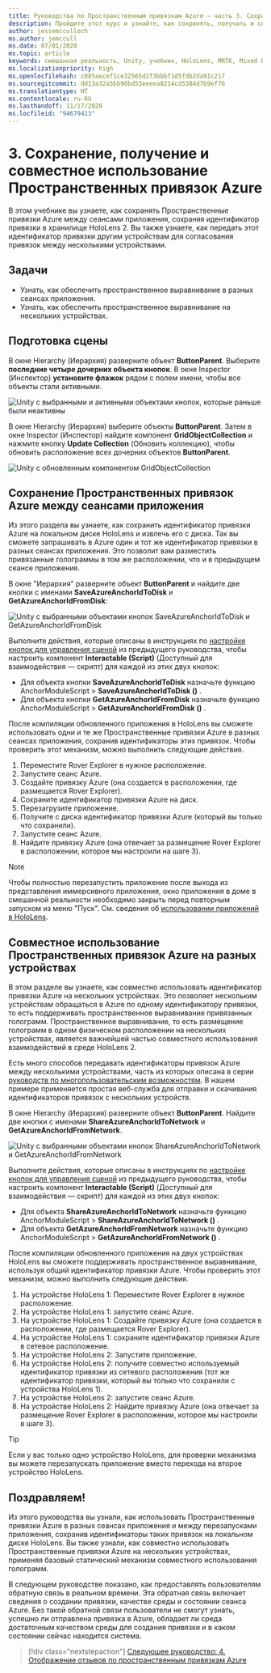 ```yaml
---
title: Руководства по Пространственным привязкам Azure — часть 3. Сохранение, получение и совместное использование Пространственных привязок Azure
description: Пройдите этот курс и узнайте, как сохранять, получать и совместно использовать Пространственные привязки Azure в приложении смешанной реальности.
author: jessemcculloch
ms.author: jemccull
ms.date: 07/01/2020
ms.topic: article
keywords: смешанная реальность, Unity, учебник, HoloLens, MRTK, Mixed Reality Toolkit, UWP, Пространственные привязки Azure, сеансы приложений
ms.localizationpriority: high
ms.openlocfilehash: c085aecef1ce32565d2f3bbbf1d5fdb2da91c217
ms.sourcegitcommit: dd13a32a5bb90bd53eeeea8214cd5384d7b9ef76
ms.translationtype: HT
ms.contentlocale: ru-RU
ms.lasthandoff: 11/17/2020
ms.locfileid: "94679413"
---
```

# <a name="3-saving-retrieving-and-sharing-azure-spatial-anchors"></a>3. Сохранение, получение и совместное использование Пространственных привязок Azure

В этом учебнике вы узнаете, как сохранять Пространственные привязки Azure между сеансами приложения, сохраняя идентификатор привязки в хранилище HoloLens 2. Вы также узнаете, как передать этот идентификатор привязки другим устройствам для согласования привязок между несколькими устройствами.

## <a name="objectives"></a>Задачи

* Узнать, как обеспечить пространственное выравнивание в разных сеансах приложения.
* Узнать, как обеспечить пространственное выравнивание на нескольких устройствах.

## <a name="preparing-the-scene"></a>Подготовка сцены

В окне Hierarchy (Иерархия) разверните объект **ButtonParent**. Выберите **последние четыре дочерних объекта кнопок**. В окне Inspector (Инспектор) **установите флажок** рядом с полем имени, чтобы все объекты стали активными.

![Unity с выбранными и активными объектами кнопок, которые раньше были неактивны](images/mr-learning-asa/asa-03-section1-step1-1.png)

В окне Hierarchy (Иерархия) выберите объекты **ButtonParent**. Затем в окне Inspector (Инспектор) найдите компонент **GridObjectCollection** и нажмите кнопку **Update Collection** (Обновить коллекцию), чтобы обновить расположение всех дочерних объектов **ButtonParent**.

![Unity с обновленным компонентом GridObjectCollection](images/mr-learning-asa/asa-03-section1-step1-2.png)

## <a name="persisting-azure-spatial-anchors-between-app-sessions"></a>Сохранение Пространственных привязок Azure между сеансами приложения

Из этого раздела вы узнаете, как сохранить идентификатор привязки Azure на локальном диске HoloLens и извлечь его с диска. Так вы сможете запрашивать в Azure один и тот же идентификатор привязки в разных сеансах приложения. Это позволит вам разместить привязанные голограммы в том же расположении, что и в предыдущем сеансе приложения.

В окне "Иерархия" разверните объект **ButtonParent** и найдите две кнопки с именами **SaveAzureAnchorIdToDisk** и **GetAzureAnchorIdFromDisk**:

![Unity с выбранными объектами кнопок SaveAzureAnchorIdToDisk и GetAzureAnchorIdFromDisk](images/mr-learning-asa/asa-03-section2-step1-1.png)

Выполните действия, которые описаны в инструкциях по [настройке кнопок для управления сценой](mr-learning-asa-02.md#configuring-the-buttons-to-operate-the-scene) из предыдущего руководства, чтобы настроить компонент **Interactable (Script)** (Доступный для взаимодействия — скрипт) для каждой из этих двух кнопок:

* Для объекта кнопки **SaveAzureAnchorIdToDisk** назначьте функцию AnchorModuleScript > **SaveAzureAnchorIdToDisk ()** .
* Для объекта кнопки **GetAzureAnchorIdFromDisk** назначьте функцию AnchorModuleScript > **GetAzureAnchorIdFromDisk ()** .

После компиляции обновленного приложения в HoloLens вы сможете использовать одни и те же Пространственные привязки Azure в разных сеансах приложения, сохранив идентификаторы этих привязок. Чтобы проверить этот механизм, можно выполнить следующие действия.

1. Переместите Rover Explorer в нужное расположение.
2. Запустите сеанс Azure.
3. Создайте привязку Azure (она создается в расположении, где размещается Rover Explorer).
4. Сохраните идентификатор привязки Azure на диск.
5. Перезагрузите приложение.
6. Получите с диска идентификатор привязки Azure (который вы только что сохранили).
7. Запустите сеанс Azure.
8. Найдите привязку Azure (она отвечает за размещение Rover Explorer в расположении, которое мы настроили на шаге 3).

> [!NOTE]
> Чтобы полностью перезапустить приложение после выхода из представления иммерсивного приложения, окно приложения в доме в смешанной реальности необходимо закрыть перед повторным запуском из меню "Пуск". См. сведения об [использовании приложений в HoloLens](https://docs.microsoft.com/hololens/holographic-home#using-apps-on-hololens).

## <a name="sharing-azure-spatial-anchors-between-devices"></a>Совместное использование Пространственных привязок Azure на разных устройствах

В этом разделе вы узнаете, как совместно использовать идентификатор привязки Azure на нескольких устройствах. Это позволяет нескольким устройствам обращаться в Azure по одному идентификатору привязки, то есть поддерживать пространственное выравнивание привязанных голограмм. Пространственное выравнивание, то есть размещение голограмм в одном физическом расположении на нескольких устройствах, является важнейшей частью совместного использования взаимодействий в среде HoloLens 2.

Есть много способов передавать идентификаторы привязок Azure между несколькими устройствами, часть из которых описана в серии [руководств по многопользовательским возможностям](mr-learning-sharing-02.md). В нашем примере применяется простая веб-служба для отправки и скачивания идентификаторов привязок с нескольких устройств.

В окне Hierarchy (Иерархия) разверните объект **ButtonParent**.   Найдите две кнопки с именами **ShareAzureAnchorIdToNetwork** и **GetAzureAnchorIdFromNetwork**.

![Unity с выбранными объектами кнопок ShareAzureAnchorIdToNetwork и GetAzureAnchorIdFromNetwork](images/mr-learning-asa/asa-03-section3-step1-1.png)

Выполните действия, которые описаны в инструкциях по [настройке кнопок для управления сценой](mr-learning-asa-02.md#configuring-the-buttons-to-operate-the-scene) из предыдущего руководства, чтобы настроить компонент **Interactable (Script)** (Доступный для взаимодействия — скрипт) для каждой из этих двух кнопок:

* Для объекта **ShareAzureAnchorIdToNetwork** назначьте функцию AnchorModuleScript > **ShareAzureAnchorIdToNetwork ()** .
* Для объекта **GetAzureAnchorIdFromNetwork** назначьте функцию AnchorModuleScript > **GetAzureAnchorIdFromNetwork ()** .

После компиляции обновленного приложения на двух устройствах HoloLens вы сможете поддерживать пространственное выравнивание, используя общий идентификатор привязки Azure. Чтобы проверить этот механизм, можно выполнить следующие действия.

1. На устройстве HoloLens 1: Переместите Rover Explorer в нужное расположение.
2. На устройстве HoloLens 1: запустите сеанс Azure.
3. На устройстве HoloLens 1: Создайте привязку Azure (она создается в расположении, где размещается Rover Explorer).
4. На устройстве HoloLens 1: сохраните идентификатор привязки Azure в сетевое расположение.
5. На устройстве HoloLens 2: Запустите приложение.
6. На устройстве HoloLens 2: получите совместно используемый идентификатор привязки из сетевого расположения (тот же идентификатор привязки, который вы только что сохранили с устройства HoloLens 1).
7. На устройстве HoloLens 2: запустите сеанс Azure.
8. На устройстве HoloLens 2: Найдите привязку Azure (она отвечает за размещение Rover Explorer в расположении, которое мы настроили в шаге 3).

> [!TIP]
> Если у вас только одно устройство HoloLens, для проверки механизма вы можете перезапускать приложение вместо перехода на второе устройство HoloLens.

## <a name="congratulations"></a>Поздравляем!

Из этого руководства вы узнали, как использовать Пространственные привязки Azure в разных сеансах приложения и между перезапусками приложения, сохранив идентификаторы таких привязок на локальном диске HoloLens. Вы также узнали, как совместно использовать Пространственные привязки Azure на нескольких устройствах, применяя базовый статический механизм совместного использования голограмм.

В следующем руководстве показано, как предоставлять пользователям обратную связь в реальном времени. Эта обратная связь включает сведения о создании привязки, качестве среды и состоянии сеанса Azure. Без такой обратной связи пользователи не смогут узнать, успешно ли отправлена привязка в Azure, обладает ли среда достаточным качеством среды для создания привязки и в каком состоянии сейчас находится система.

> [!div class="nextstepaction"]
> [Следующее руководство: 4. Отображение отзывов по пространственным привязкам Azure](mr-learning-asa-04.md)
